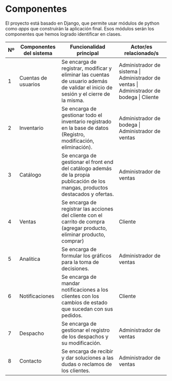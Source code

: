 # Componentes

El proyecto está basado en Django, que permite usar módulos de python como *apps* que construirán la aplicación final.
Esos módulos serán los componentes que hemos logrado identificar en clases.

| Nº | Componentes del sistema | Funcionalidad principal                                                                                                             | Actor/es relacionado/s                                                                    |
|----|-------------------------|-------------------------------------------------------------------------------------------------------------------------------------|-------------------------------------------------------------------------------------------|
| 1  | Cuentas de usuarios     | Se encarga de registrar, modificar y eliminar las cuentas de usuario además de validar el inicio de sesión y el cierre de la misma. | Administrador de sistema \| Administrador de ventas \| Administrador de bodega \| Cliente |
| 2  | Inventario              | Se encarga de gestionar todo el inventario registrado en la base de datos (Registro, modificación, eliminación).                    | Administrador de bodega \| Administrador de ventas                                        |
| 3  | Catálogo                | Se encarga de gestionar el front end del catálogo además de la propia publicación de los mangas, productos destacados y ofertas.    | Administrador de ventas                                                                   |
| 4  | Ventas                  | Se encarga de registrar las acciones del cliente con el carrito de compra (agregar producto, eliminar producto, comprar)            | Cliente                                                                                   |
| 5  | Analitica               | Se encarga de formular los gráficos para la toma de decisiones.                                                                     | Administrador de ventas                                                                   |
| 6  | Notificaciones          | Se encarga de mandar notificaciones a los clientes con los cambios de estado que sucedan con sus pedidos.                           | Cliente                                                                                   |
| 7  | Despacho                | Se encarga de gestionar el registro de los despachos y su modificación.                                                             | Administrador de ventas                                                                   |
| 8  | Contacto                | Se encarga de recibir y dar soluciones a las dudas o reclamos de los clientes.                                                      | Administrador de ventas                                                                   |